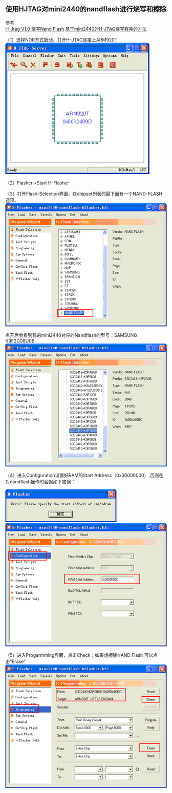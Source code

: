 使用HJTAG对mini2440的nandflash进行烧写和擦除
----
参考  
[H-Jtag V1.0 烧写Nand Flash](http://blog.csdn.net/dearwind153/article/details/7184224)
[基于mini2440的H-JTAG烧写程序的方法](http://wenku.baidu.com/view/c1fc762cb4daa58da0114ae7.html)  

（1）选择NOR方式启动，打开H-JTAG连接上ARM920T
![](./1.PNG)

（2）Flasher->Start H-Flasher


（3）打开Flash-Selection界面，在chipset列表的最下面有一个NAND-FLASH选项。
![](./2.PNG)

点开后会看到我的mini2440对应的Nandflash的型号：SAMSUNG K9F2G08U0B
![](./3.PNG)

（4）进入Configuration设置好RAM的Start Address（0x30000000）,否则在对nandflash操作时会报如下错误：

![](./4.PNG)
![](./5.PNG)

（5）进入Progarmming界面，点击Check；如果想擦除NAND Flash 可以点击“Erase”
![](./6.PNG)
